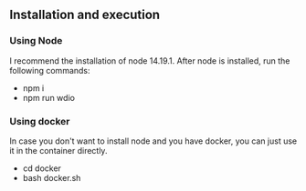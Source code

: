 ## Installation and execution 

### Using Node
I recommend the installation of node 14.19.1. After node is installed, run the following commands:

* npm i
* npm run wdio

### Using docker
In case you don't want to install node and you have docker, you can just use it in the container directly.

* cd docker
* bash docker.sh
